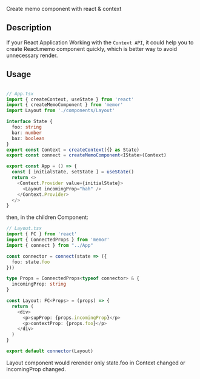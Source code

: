 Create memo component with react &amp; context

## Description

If your React Application Working with the `Context API`, it could help you to create React.memo component quickly, which is better way to avoid unnecessary render.

## Usage

``` typescript

// App.tsx
import { createContext, useState } from 'react'
import { createMemoComponent } from 'memor'
import Layout from './components/Layout'

interface State {
  foo: string
  bar: number
  baz: boolean
}
export const Context = createContext({} as State)
export const connect = createMemoComponent<IState>(Context)

export const App = () => {
  const [ initialState, setState ] = useState()
  return <>
    <Context.Provider value={initialState}>
      <Layout incomingProp="hah" />
    </Context.Provider>
  </>
}

```

then, in the children Component:


```typescript
// Layout.tsx
import { FC } from 'react'
import { ConnectedProps } from 'memor'
import { connect } from "../App"

const connector = connect(state => ({
  foo: state.foo
}))

type Props = ConnectedProps<typeof connector> & {
  incomingProp: string
}

const Layout: FC<Props> = (props) => {
  return (
    <div>
      <p>supProp: {props.incomingProp}</p>
      <p>contextProp: {props.foo}</p>
    </div>
  )
}

export default connector(Layout)

```
Layout component would rerender only state.foo in Context changed or incomingProp changed.
